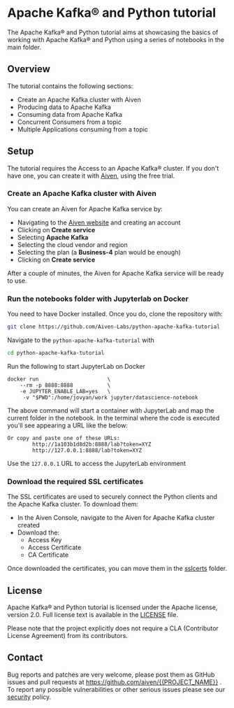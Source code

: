 # Apache Kafka® and Python tutorial


The Apache Kafka® and Python tutorial aims at showcasing the basics of working with Apache Kafka® and Python using a series of notebooks in the main folder.

## Overview


The tutorial contains the following sections:

* Create an Apache Kafka cluster with Aiven
* Producing data to Apache Kafka
* Consuming data from Apache Kafka
* Concurrent Consumers from a topic
* Multiple Applications consuming from a topic

## Setup


The tutorial requires the Access to an Apache Kafka® cluster.
If you don't have one, you can create it with [Aiven](https://go.aiven.io/ft-signup-kafka-python), using the free trial. 


### Create an Apache Kafka cluster with Aiven

You can create an Aiven for Apache Kafka service by:

* Navigating to the [Aiven website](https://go.aiven.io/ft-signup-kafka-python) and creating an account
* Clicking on **Create service**
* Selecting **Apache Kafka**
* Selecting the cloud vendor and region
* Selecting the plan (a **Business-4** plan would be enough)
* Clicking on **Create service**

After a couple of minutes, the Aiven for Apache Kafka service will be ready to use.

### Run the notebooks folder with Jupyterlab on Docker

You need to have Docker installed. Once you do, clone the repository with:

```bash
git clone https://github.com/Aiven-Labs/python-apache-kafka-tutorial
```

Navigate to the `python-apache-kafka-tutorial` with

```bash
cd python-apache-kafka-tutorial
```

Run the following to start JupyterLab on Docker

```
docker run                      \
    --rm -p 8888:8888           \
    -e JUPYTER_ENABLE_LAB=yes   \
     -v "$PWD":/home/jovyan/work jupyter/datascience-notebook
```

The above command will start a container with JupyterLab and map the current folder in the notebook. In the terminal where the code is executed you'll see appearing a URL like the below:

```
Or copy and paste one of these URLs:
        http://1a103b1d8d2b:8888/lab?token=XYZ
        http://127.0.0.1:8888/lab?token=XYZ
```

Use the `127.0.0.1` URL to access the JupyterLab environment

### Download the required SSL certificates

The SSL certificates are used to securely connect the Python clients and the Apache Kafka cluster. To download them:

* In the Aiven Console, navigate to the Aiven for Apache Kafka cluster created
* Download the:
    * Access Key
    * Access Certificate
    * CA Certificate

Once downloaded the certificates, you can move them in the [sslcerts](sslcerts) folder.




## License

Apache Kafka® and Python tutorial is licensed under the Apache license, version 2.0. Full license text is available in the [LICENSE](LICENSE) file.

Please note that the project explicitly does not require a CLA (Contributor License Agreement) from its contributors.

## Contact

Bug reports and patches are very welcome, please post them as GitHub issues and pull requests at https://github.com/aiven/{{PROJECT_NAME}} . 
To report any possible vulnerabilities or other serious issues please see our [security](SECURITY.md) policy.
